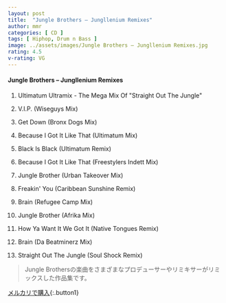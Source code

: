 ```yaml
---
layout: post
title:  "Jungle Brothers – Jungllenium Remixes"
author: mmr
categories: [ CD ]
tags: [ Hiphop, Drum n Bass ]
image: ../assets/images/Jungle Brothers – Jungllenium Remixes.jpg
rating: 4.5
v-rating: VG
---
```


#### Jungle Brothers – Jungllenium Remixes

1. Ultimatum Ultramix - The Mega Mix Of "Straight Out The Jungle"

2. V.I.P. (Wiseguys Mix)

3. Get Down (Bronx Dogs Mix)

4. Because I Got It Like That (Ultimatum Mix)

5. Black Is Black (Ultimatum Remix)

6. Because I Got It Like That (Freestylers Indett Mix)

7. Jungle Brother (Urban Takeover Mix)

8. Freakin' You (Caribbean Sunshine Remix)

9. Brain (Refugee Camp Mix)

10. Jungle Brother (Afrika Mix)

11. How Ya Want It We Got It (Native Tongues Remix)

12. Brain (Da Beatminerz Mix)

13. Straight Out The Jungle (Soul Shock Remix)

> Jungle Brothersの楽曲をさまざまなプロデューサーやリミキサーがリミックスした作品集です。


[メルカリで購入](https://jp.mercari.com/item/m23288815689){:.button1}
